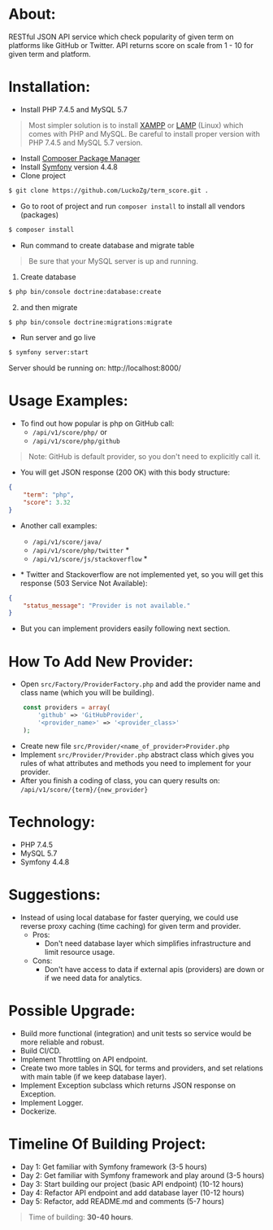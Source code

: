 # About:
RESTful JSON API service which check popularity of given term on platforms like GitHub or Twitter. API
returns score on scale from 1 - 10 for given term and platform.

# Installation:
- Install PHP 7.4.5 and MySQL 5.7
> Most simpler solution is to install [XAMPP](https://www.apachefriends.org/download.html) or [LAMP](https://bitnami.com/stack/lamp/installer) (Linux) which comes with PHP and MySQL. Be careful to install proper version with PHP 7.4.5 and MySQL 5.7 version.
- Install [Composer Package Manager](https://getcomposer.org/download/)
- Install [Symfony](https://symfony.com/download) version 4.4.8
- Clone project
```sh
$ git clone https://github.com/LuckoZg/term_score.git .
```
- Go to root of project and run `composer install` to install all vendors (packages)
```sh
$ composer install
```
- Run command to create database and migrate table
> Be sure that your MySQL server is up and running.
1. Create database
 ```sh
$ php bin/console doctrine:database:create
```
2. and then migrate
 ```sh
$ php bin/console doctrine:migrations:migrate
```
- Run server and go live
```sh
$ symfony server:start
```

Server should be running on: 
http://localhost:8000/


# Usage Examples:
- To find out how popular is php on GitHub call:
    - `/api/v1/score/php/`
    or
    - `/api/v1/score/php/github`

> Note: GitHub is default provider, so you don't need to explicitly call it.

- You will get JSON response (200 OK) with this body structure:
```json
{
    "term": "php",
    "score": 3.32
}
```

- Another call examples:
    - `/api/v1/score/java/`
    - `/api/v1/score/php/twitter` *
    - `/api/v1/score/js/stackoverflow` *

- \* Twitter and Stackoverflow are not implemented yet, so you will get this response (503 Service Not Available):
```json
{
    "status_message": "Provider is not available."
}
```


- But you can implement providers easily following next section.

# How To Add New Provider:
- Open `src/Factory/ProviderFactory.php` and add the provider name and class name (which you will be building).
```php
    const providers = array(
        'github' => 'GitHubProvider',
        '<provider_name>' => '<provider_class>'
    );
```

- Create new file `src/Provider/<name_of_provider>Provider.php`
- Implement `src/Provider/Provider.php` abstract class which gives you rules of what attributes and methods you need to implement for your provider.
- After you finish a coding of class, you can query results on:
    `/api/v1/score/{term}/{new_provider}`

# Technology:
- PHP 7.4.5
- MySQL 5.7
- Symfony 4.4.8

# Suggestions:
- Instead of using local database for faster querying, we could use reverse proxy caching (time caching) for given term and provider.
  - Pros: 
    - Don't need database layer which simplifies infrastructure and limit resource usage.
  - Cons: 
    - Don't have access to data if external apis (providers) are down or if we need data for analytics.

# Possible Upgrade:
- Build more functional (integration) and unit tests so service would be more reliable and robust.
- Build CI/CD.
- Implement Throttling on API endpoint.
- Create two more tables in SQL for terms and providers, and set relations with main table (if we keep database layer).
- Implement Exception subclass which returns JSON response on Exception.
- Implement Logger.
- Dockerize.

# Timeline Of Building Project:
- Day 1: Get familiar with Symfony framework (3-5 hours)
- Day 2: Get familiar with Symfony framework and play around (3-5 hours)
- Day 3: Start building our project (basic API endpoint) (10-12 hours)
- Day 4: Refactor API endpoint and add database layer (10-12 hours)
- Day 5: Refactor, add README.md and comments (5-7 hours)
> Time of building: **30-40 hours**.